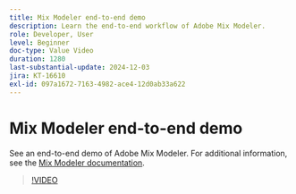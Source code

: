 ```yaml
---
title: Mix Modeler end-to-end demo
description: Learn the end-to-end workflow of Adobe Mix Modeler.
role: Developer, User
level: Beginner
doc-type: Value Video
duration: 1280
last-substantial-update: 2024-12-03
jira: KT-16610
exl-id: 097a1672-7163-4982-ace4-12d0ab33a622
---
```

# Mix Modeler end-to-end demo

See an end-to-end demo of Adobe Mix Modeler. For additional information, see the [Mix Modeler documentation](https://experienceleague.adobe.com/en/docs/mix-modeler/using/overview).

>[!VIDEO](https://video.tv.adobe.com/v/3440794/?learn=on&enablevpops)
